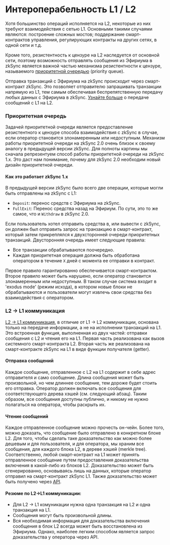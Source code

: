 # Интероперабельность L1 / L2

Хотя большинство операций исполняется на L2, некоторые из них требуют взаимодействия с сетью L1. Основными такими случаями являются: построение сложных мостов; поддержание смарт-контрактов управления, регулирующих контракты на других сетях, в одной сети и т.д.

Кроме того, резистентность к цензуре на L2 наследуется от основной сети, поэтому возможность отправлять сообщения из Эфириума в zkSync является важной частью механизма резистентности к цензуре, называемого [приоритетной очередью](interoperabelnost-l1-l2.md#priority-queue) (priority queue).

Отправка транзакций с Эфириума на zkSync происходит через смарт-контракт zkSync. Это позволяет отправителю запрашивать транзакции напрямую из L1, тем самым обеспечивая беспрепятственную передачу любых данных с Эфириума в zkSync. [Узнайте больше](https://v2-docs.zksync.io/dev/developer-guides/bridging/l1-l2.html) о передаче сообщений с L1 на L2.

### Приоритетная очередь <a href="#priority-queue" id="priority-queue"></a>

Задачей приоритетной очереди является предоставление резистентного к цензуре способа взаимодействия с zkSync в случае, если оператор становится злонамеренным или недоступным. Механизм работы приоритетной очереди на zkSync 2.0 очень близок к своему аналогу в предыдущей версии zkSync. Для полноты картины мы сначала репрезентуем способ работы приоритетной очереди на zkSync 1.x. Это даст нам понимание, почему для zkSync 2.0 необходим новый дизайн приоритетной очереди.

#### Как это работает zkSync 1.x <a href="#how-it-works-in-zksync-1-x" id="how-it-works-in-zksync-1-x"></a>

В предыдущей версии zkSync было всего две операции, которые могли быть отправлены на zkSync с L1:

* `Deposit`: перенос средств с Эфириума на zkSync.
* `FullExit`: Перенос средства назад на Эфириум. По сути, это то же самое, что и `Withdraw` в zkSync 2.0.

Если пользователь хотел отправить средства в, или вывести с zkSync, он должен был отправить запрос на транзакцию в смарт-контракт, который затем прикреплялся к двухсторонней очереди приоритетных транзакций. Двусторонняя очередь имеет следующие правила:

* Все транзакции обрабатываются поочередно.
* Каждая приоритетная операция должна быть обработана оператором в течение `X` дней с момента ее отправки в контракт.

Первое правило гарантированно обеспечивается смарт-контрактом. Второе правило может быть нарушено, если оператор становится злонамеренным или недоступным. В таком случае система входит в 'exodus mode' (режим исхода), в котором новые блоки не обрабатываются и пользователи могут извлечь свои средства без взаимодействия с оператором.

### L2 -> L1 коммуникация <a href="#l2-l1-communication" id="l2-l1-communication"></a>

[L2 -> L1 коммуникация](https://v2-docs.zksync.io/dev/developer-guides/bridging/l2-l1.html), в отличие от L1 -> L2 коммуникации, основана только на передаче информации, а не на исполнении транзакций на L1. Это встроенная функция, выполненная из двух частей: отправки сообщения с L2 и чтения его на L1. Первая часть реализована как вызов системного смарт-контракта L2. Вторая часть же реализована на смарт-контракте zkSync на L1 в виде функции получателя (getter).

#### Отправка сообщений <a href="#sending-messages" id="sending-messages"></a>

Каждое сообщение, отправленное с L2 на L1 содержит в себе адрес отправителя и само сообщение. Длина сообщения может быть произвольной, но чем длиннее сообщение, тем дороже будет стоить его отправка. Оператор должен включать все сообщения для соответствующего дерева хэшей (см. следующий абзац). Таким образом, все сообщения доступны публично, и никому не нужно полагаться на оператора, чтобы раскрыть их.

#### Чтение сообщений <a href="#reading-messages" id="reading-messages"></a>

Каждое отправленное сообщение можно прочесть он-чейн. Более того, можно доказать, что сообщение было отправлено в конкретном блоке L2. Для того, чтобы сделать таке доказательство как можно более дешевым и для пользователя, и для оператора, мы храним все сообщения, для каждого блока L2, в дереве хэшей (merkle tree). Соответственно, любой смарт-контракт на L1 может принять отправленное сообщение путем предоставления доказательства включения в какой-либо из блоков L2. Доказательство может быть сгенерированно, основываясь лишь на данных, которые оператор отправил на смарт-контракт zkSync L1. Также доказательство может быть получено через [API](https://v2-docs.zksync.io/api/api.html#zksgetl2tol1msgproof).

#### Резюме по L2->L1 коммуникации: <a href="#summary-on-l2-l1-messaging" id="summary-on-l2-l1-messaging"></a>

* Для L2 -> L1 комуникации нужна одна транзакция на L2 и одна транзакция на L1.
* Сообщения могут быть произвольной длины.
* Вся необходимая информация для доказательства включения сообщения в блок L2 всегда может быть восстановлена из Эфириума. Однако, наиболее легким способом является запрос доказательства у оператора через API.

